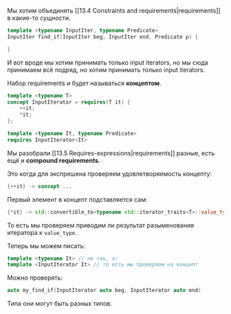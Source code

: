 Мы хотим объединять [[13.4 Constraints and requirements|requirements]] в какие-то сущности.

```cpp
template <typename InputIter, typename Predicate>
InputIter find_if(InputIter beg, InputIter end, Predicate p) {

}
```

И вот вроде мы хотим принимать только input iterators, но мы сюда принимаем всё подряд, но хотим принимать только input iterators.

Набор requirements и будет называться **концептом**.

```cpp
template <typename T>
concept InputIterator = requires(T it) {
	++it;
	*it;
};

template <typename It, typename Predicate>
requires InputIterator<It>
```

Мы разобрали [[13.5 Requires-expressions|requirements]] разные, есть ещё и **compound requirements**.

Это когда для экспрешена проверяем удовлетворяемость концепту:
```cpp
{++it} -> concept ...
```

Первый элемент в концепт подставляется сам:

```cpp
{*it} -> std::convertible_to<typename std::iterator_traits<T>::value_type>;
```

То есть мы проверяем приводим ли результат разыменования итератора к `value_type`.

Теперь мы можем писать:
```cpp
template <typename It> // не так, а:
template <InputIterator It> // то есть мы проверяем на концепт
```

Можно проверять:
```cpp
auto my_find_if(InputIterator auto beg, InputIterator auto end)
```
Типа они могут быть разных типов.